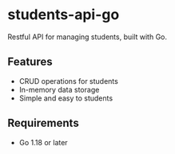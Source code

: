 # students-api-go

Restful API for managing students, built with Go.
## Features
- CRUD operations for students
- In-memory data storage
- Simple and easy to students
## Requirements
- Go 1.18 or later 
